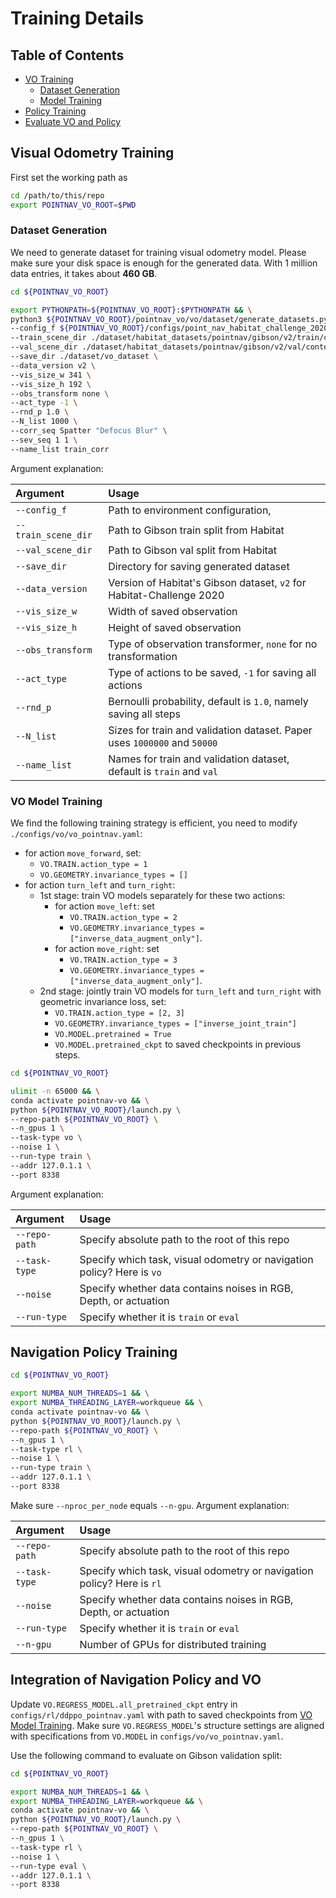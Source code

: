 # Training Details

## Table of Contents

- [VO Training](#visual-odometry-training)
  - [Dataset Generation](#dataset-generation)
  - [Model Training](#vo-model-training)
- [Policy Training](#navigation-policy-training)
- [Evaluate VO and Policy](#integration-of-navigation-policy-and-vo)

## Visual Odometry Training

First set the working path as

```bash
cd /path/to/this/repo
export POINTNAV_VO_ROOT=$PWD
```

### Dataset Generation

We need to generate dataset for training visual odometry model. Please make sure your disk space is enough for the generated data. With 1 million data entries, it takes about **460 GB**.

```bash
cd ${POINTNAV_VO_ROOT}

export PYTHONPATH=${POINTNAV_VO_ROOT}:$PYTHONPATH && \
python3 ${POINTNAV_VO_ROOT}/pointnav_vo/vo/dataset/generate_datasets.py \
--config_f ${POINTNAV_VO_ROOT}/configs/point_nav_habitat_challenge_2020.yaml \
--train_scene_dir ./dataset/habitat_datasets/pointnav/gibson/v2/train/content  \
--val_scene_dir ./dataset/habitat_datasets/pointnav/gibson/v2/val/content \
--save_dir ./dataset/vo_dataset \
--data_version v2 \
--vis_size_w 341 \
--vis_size_h 192 \
--obs_transform none \
--act_type -1 \
--rnd_p 1.0 \
--N_list 1000 \
--corr_seq Spatter "Defocus Blur" \
--sev_seq 1 1 \
--name_list train_corr
```

Argument explanation:

| Argument            | Usage                                                                    |
| :------------------ | :----------------------------------------------------------------------- |
| `--config_f`        | Path to environment configuration,                                       |
| `--train_scene_dir` | Path to Gibson train split from Habitat                                  |
| `--val_scene_dir`   | Path to Gibson val split from Habitat                                    |
| `--save_dir`        | Directory for saving generated dataset                                   |
| `--data_version`    | Version of Habitat's Gibson dataset, `v2` for Habitat-Challenge 2020     |
| `--vis_size_w`      | Width of saved observation                                               |
| `--vis_size_h`      | Height of saved observation                                              |
| `--obs_transform`   | Type of observation transformer, `none` for no transformation            |
| `--act_type`        | Type of actions to be saved, `-1` for saving all actions                 |
| `--rnd_p`           | Bernoulli probability, default is `1.0`, namely saving all steps         |
| `--N_list`          | Sizes for train and validation dataset. Paper uses `1000000` and `50000` |
| `--name_list`       | Names for train and validation dataset, default is `train` and `val`     |

### VO Model Training

We find the following training strategy is efficient, you need to modify `./configs/vo/vo_pointnav.yaml`:

- for action `move_forward`, set:
  - `VO.TRAIN.action_type = 1`
  - `VO.GEOMETRY.invariance_types = []`
- for action `turn_left` and `turn_right`:
  - 1st stage: train VO models separately for these two actions:
    - for action `move_left`: set
      - `VO.TRAIN.action_type = 2`
      - `VO.GEOMETRY.invariance_types = ["inverse_data_augment_only"]`.
    - for action `move_right`: set
      - `VO.TRAIN.action_type = 3`
      - `VO.GEOMETRY.invariance_types = ["inverse_data_augment_only"]`.
  - 2nd stage: jointly train VO models for `turn_left` and `turn_right` with geometric invariance loss, set:
    - `VO.TRAIN.action_type = [2, 3]`
    - `VO.GEOMETRY.invariance_types = ["inverse_joint_train"]`
    - `VO.MODEL.pretrained = True`
    - `VO.MODEL.pretrained_ckpt` to saved checkpoints in previous steps.

```bash
cd ${POINTNAV_VO_ROOT}

ulimit -n 65000 && \
conda activate pointnav-vo && \
python ${POINTNAV_VO_ROOT}/launch.py \
--repo-path ${POINTNAV_VO_ROOT} \
--n_gpus 1 \
--task-type vo \
--noise 1 \
--run-type train \
--addr 127.0.1.1 \
--port 8338
```

Argument explanation:

| Argument      | Usage                                                                  |
| :------------ | :--------------------------------------------------------------------- |
| `--repo-path` | Specify absolute path to the root of this repo                         |
| `--task-type` | Specify which task, visual odometry or navigation policy? Here is `vo` |
| `--noise`     | Specify whether data contains noises in RGB, Depth, or actuation       |
| `--run-type`  | Specify whether it is `train` or `eval`                                |

## Navigation Policy Training

```bash
cd ${POINTNAV_VO_ROOT}

export NUMBA_NUM_THREADS=1 && \
export NUMBA_THREADING_LAYER=workqueue && \
conda activate pointnav-vo && \
python ${POINTNAV_VO_ROOT}/launch.py \
--repo-path ${POINTNAV_VO_ROOT} \
--n_gpus 1 \
--task-type rl \
--noise 1 \
--run-type train \
--addr 127.0.1.1 \
--port 8338
```

Make sure `--nproc_per_node` equals `--n-gpu`. Argument explanation:

| Argument      | Usage                                                                  |
| :------------ | :--------------------------------------------------------------------- |
| `--repo-path` | Specify absolute path to the root of this repo                         |
| `--task-type` | Specify which task, visual odometry or navigation policy? Here is `rl` |
| `--noise`     | Specify whether data contains noises in RGB, Depth, or actuation       |
| `--run-type`  | Specify whether it is `train` or `eval`                                |
| `--n-gpu`     | Number of GPUs for distributed training                                |

## Integration of Navigation Policy and VO

Update `VO.REGRESS_MODEL.all_pretrained_ckpt` entry in `configs/rl/ddppo_pointnav.yaml` with path to saved checkpoints from [VO Model Training](#vo-model-training). Make sure `VO.REGRESS_MODEL`'s structure settings are aligned with specifications from `VO.MODEL` in `configs/vo/vo_pointnav.yaml`.

Use the following command to evaluate on Gibson validation split:

```bash
cd ${POINTNAV_VO_ROOT}

export NUMBA_NUM_THREADS=1 && \
export NUMBA_THREADING_LAYER=workqueue && \
conda activate pointnav-vo && \
python ${POINTNAV_VO_ROOT}/launch.py \
--repo-path ${POINTNAV_VO_ROOT} \
--n_gpus 1 \
--task-type rl \
--noise 1 \
--run-type eval \
--addr 127.0.1.1 \
--port 8338
```
